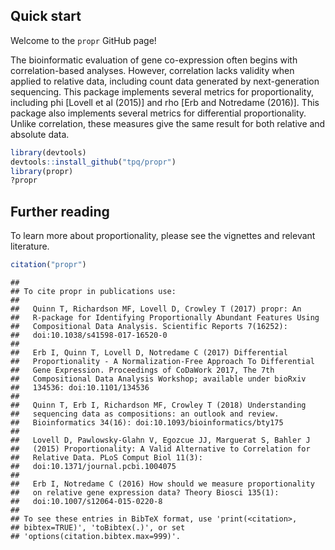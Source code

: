 <!-- README.md is generated from README.Rmd. Please edit that file -->
Quick start
-----------

Welcome to the `propr` GitHub page!

The bioinformatic evaluation of gene co-expression often begins with correlation-based analyses. However, correlation lacks validity when applied to relative data, including count data generated by next-generation sequencing. This package implements several metrics for proportionality, including phi \[Lovell et al (2015)\] and rho \[Erb and Notredame (2016)\]. This package also implements several metrics for differential proportionality. Unlike correlation, these measures give the same result for both relative and absolute data.

``` r
library(devtools)
devtools::install_github("tpq/propr")
library(propr)
?propr
```

Further reading
---------------

To learn more about proportionality, please see the vignettes and relevant literature.

``` r
citation("propr")
```

    ## 
    ## To cite propr in publications use:
    ## 
    ##   Quinn T, Richardson MF, Lovell D, Crowley T (2017) propr: An
    ##   R-package for Identifying Proportionally Abundant Features Using
    ##   Compositional Data Analysis. Scientific Reports 7(16252):
    ##   doi:10.1038/s41598-017-16520-0
    ## 
    ##   Erb I, Quinn T, Lovell D, Notredame C (2017) Differential
    ##   Proportionality - A Normalization-Free Approach To Differential
    ##   Gene Expression. Proceedings of CoDaWork 2017, The 7th
    ##   Compositional Data Analysis Workshop; available under bioRxiv
    ##   134536: doi:10.1101/134536
    ## 
    ##   Quinn T, Erb I, Richardson MF, Crowley T (2018) Understanding
    ##   sequencing data as compositions: an outlook and review.
    ##   Bioinformatics 34(16): doi:10.1093/bioinformatics/bty175
    ## 
    ##   Lovell D, Pawlowsky-Glahn V, Egozcue JJ, Marguerat S, Bahler J
    ##   (2015) Proportionality: A Valid Alternative to Correlation for
    ##   Relative Data. PLoS Comput Biol 11(3):
    ##   doi:10.1371/journal.pcbi.1004075
    ## 
    ##   Erb I, Notredame C (2016) How should we measure proportionality
    ##   on relative gene expression data? Theory Biosci 135(1):
    ##   doi:10.1007/s12064-015-0220-8
    ## 
    ## To see these entries in BibTeX format, use 'print(<citation>,
    ## bibtex=TRUE)', 'toBibtex(.)', or set
    ## 'options(citation.bibtex.max=999)'.
